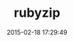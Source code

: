 ---
layout: post
title:  "rubyzip"
repo:   "rubyzip/rubyzip"
date:   2015-02-18 17:29:49
gemurl: http://github.com/rubyzip/rubyzip
---